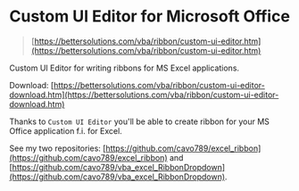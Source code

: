 # Custom UI Editor for Microsoft Office

> [https://bettersolutions.com/vba/ribbon/custom-ui-editor.htm](https://bettersolutions.com/vba/ribbon/custom-ui-editor.htm)

Custom UI Editor for writing ribbons for MS Excel applications.

Download: [https://bettersolutions.com/vba/ribbon/custom-ui-editor-download.htm](https://bettersolutions.com/vba/ribbon/custom-ui-editor-download.htm)

Thanks to `Custom UI Editor` you'll be able to create ribbon for your MS Office application f.i. for Excel.

See my two repositories: [https://github.com/cavo789/excel_ribbon](https://github.com/cavo789/excel_ribbon) and [https://github.com/cavo789/vba_excel_RibbonDropdown](https://github.com/cavo789/vba_excel_RibbonDropdown).
